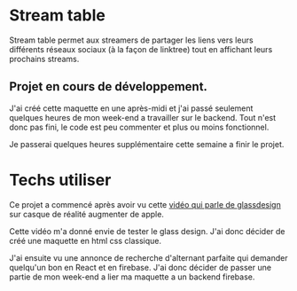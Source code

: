 # Stream table

Stream table permet aux streamers de partager les liens vers leurs différents réseaux sociaux (à la façon de linktree) tout en affichant leurs prochains streams.

## Projet en cours de développement.

J'ai créé cette maquette en une après-midi et j'ai passé seulement quelques heures de mon week-end a travailler sur le backend. Tout n'est donc pas fini, le code est peu commenter et plus ou moins fonctionnel.

Je passerai quelques heures supplémentaire cette semaine a finir le projet.

# Techs utiliser

Ce projet a commencé après avoir vu cette [vidéo qui parle de glassdesign](https://www.youtube.com/watch?v=St05pqdSdJ0) sur casque de réalité augmenter de apple.

Cette vidéo m'a donné envie de tester le glass design. J'ai donc décider de créé une maquette en html css classique.

J'ai ensuite vu une annonce de recherche d'alternant parfaite qui demander quelqu'un bon en React et en firebase. J'ai donc décider de passer une partie de mon week-end a lier ma maquette a un backend firebase.

